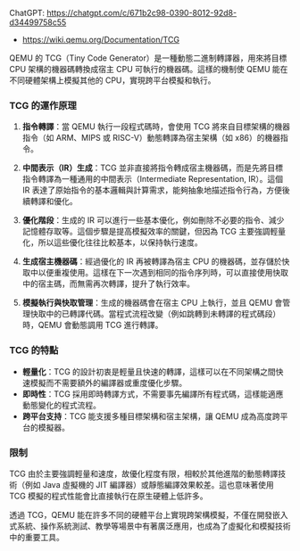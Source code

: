 
ChatGPT: https://chatgpt.com/c/671b2c98-0390-8012-92d8-d34499758c55


* https://wiki.qemu.org/Documentation/TCG

QEMU 的 TCG（Tiny Code Generator）是一種動態二進制轉譯器，用來將目標 CPU 架構的機器碼轉換成宿主 CPU 可執行的機器碼。這樣的機制使 QEMU 能在不同硬體架構上模擬其他的 CPU，實現跨平台模擬和執行。

### TCG 的運作原理

1. **指令轉譯**：當 QEMU 執行一段程式碼時，會使用 TCG 將來自目標架構的機器指令（如 ARM、MIPS 或 RISC-V）動態轉譯為宿主架構（如 x86）的機器指令。
  
2. **中間表示（IR）生成**：TCG 並非直接將指令轉成宿主機器碼，而是先將目標指令轉譯為一種通用的中間表示（Intermediate Representation, IR）。這個 IR 表達了原始指令的基本邏輯與計算需求，能夠抽象地描述指令行為，方便後續轉譯和優化。

3. **優化階段**：生成的 IR 可以進行一些基本優化，例如刪除不必要的指令、減少記憶體存取等。這個步驟是提高模擬效率的關鍵，但因為 TCG 主要強調輕量化，所以這些優化往往比較基本，以保持執行速度。

4. **生成宿主機器碼**：經過優化的 IR 再被轉譯為宿主 CPU 的機器碼，並存儲於快取中以便重複使用。這樣在下一次遇到相同的指令序列時，可以直接使用快取中的宿主碼，而無需再次轉譯，提升了執行效率。

5. **模擬執行與快取管理**：生成的機器碼會在宿主 CPU 上執行，並且 QEMU 會管理快取中的已轉譯代碼。當程式流程改變（例如跳轉到未轉譯的程式碼段）時，QEMU 會動態調用 TCG 進行轉譯。

### TCG 的特點

- **輕量化**：TCG 的設計初衷是輕量且快速的轉譯，這樣可以在不同架構之間快速模擬而不需要額外的編譯器或重度優化步驟。
- **即時性**：TCG 採用即時轉譯方式，不需要事先編譯所有程式碼，這樣能適應動態變化的程式流程。
- **跨平台支持**：TCG 能支援多種目標架構和宿主架構，讓 QEMU 成為高度跨平台的模擬器。

### 限制

TCG 由於主要強調輕量和速度，故優化程度有限，相較於其他進階的動態轉譯技術（例如 Java 虛擬機的 JIT 編譯器）或靜態編譯效果較差。這也意味著使用 TCG 模擬的程式性能會比直接執行在原生硬體上低許多。

透過 TCG，QEMU 能在許多不同的硬體平台上實現跨架構模擬，不僅在開發嵌入式系統、操作系統測試、教學等場景中有著廣泛應用，也成為了虛擬化和模擬技術中的重要工具。
